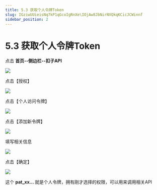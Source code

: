 ```yaml
---
title: 5.3 获取个人令牌Token
slug: IGziwUUieisNq7kP1qGcoIgRnXe\IOjAw8JbNirNVQkqKCicJCWinnf
sidebar_position: 2
---
```



# 5.3 获取个人令牌Token

点击 <b>首页--侧边栏--扣子API</b>

<img src="/assets/PKTtbzWqlonNP2xNpVOcGQSJnoe.png" src-width="1920" src-height="869" align="center"/>

点击【授权】

<img src="/assets/Wx1BbwNWrossQHxqJ2WcEKa7nsg.png" src-width="1920" src-height="869" align="center"/>

点击【个人访问令牌】

<img src="/assets/UZq4bhlwWoX5y7xYc1fcQGZrnBe.png" src-width="1919" src-height="870" align="center"/>

点击【添加新令牌】

<img src="/assets/KIXhbQHd5otkMJxib2bc4XOHn8g.png" src-width="1920" src-height="869" align="center"/>

填写相关信息

<img src="/assets/GcnlbthFtozxJIx4qZpctuf7nJc.png" src-width="1920" src-height="869" align="center"/>

点击【确定】

<img src="/assets/WAsvbGIzEoqsEDxWhXKch1hGnxf.png" src-width="1920" src-height="869" align="center"/>

这个 <b>pat_xx...</b><b> </b>就是个人令牌，拥有刚才选择的权限，可以用来调用相关API

